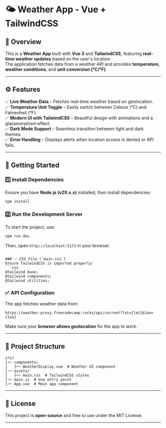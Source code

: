 # 🌤️ Weather App - Vue + TailwindCSS

## 📌 Overview  
This is a **Weather App** built with **Vue 3** and **TailwindCSS**, featuring **real-time weather updates** based on the user's location.  
The application fetches data from a weather API and provides **temperature**, **weather conditions**, and **unit conversion (°C/°F)**.

---

## ⚙️ Features  
✅ **Live Weather Data** – Fetches real-time weather based on geolocation.  
✅ **Temperature Unit Toggle** – Easily switch between Celsius (°C) and Fahrenheit (°F).  
✅ **Modern UI with TailwindCSS** – Beautiful design with animations and a glassmorphism effect.  
✅ **Dark Mode Support** – Seamless transition between light and dark themes.  
✅ **Error Handling** – Displays alerts when location access is denied or API fails.  

---

## 🚀 Getting Started  

### 1️⃣ Install Dependencies  
Ensure you have **Node.js (v20.x.x)** installed, then install dependencies:  
```sh
npm install
```

### 2️⃣ Run the Development Server  
To start the project, use:  
```sh
npm run dev
```
Then, open `http://localhost:5173` in your browser.

```

### ✅ CSS File (`main.css`)  
Ensure TailwindCSS is imported properly:  
```css
@tailwind base;
@tailwind components;
@tailwind utilities;
```

### ✅ API Configuration  
The app fetches weather data from:  
```
https://weather-proxy.freecodecamp.rocks/api/current?lat={lat}&lon={lon}
```
Make sure your **browser allows geolocation** for the app to work.

---

## 📂 Project Structure  
```
src/
│── components/
│   ├── WeatherDisplay.vue  # Weather UI component
│── assets/
│   ├── main.css  # TailwindCSS styles
│── main.js  # Vue entry point
│── App.vue  # Main app component
```

---

## 📜 License  
This project is **open-source** and free to use under the MIT License.

---

